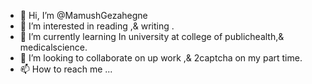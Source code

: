 - 👋 Hi, I’m @MamushGezahegne
- 👀 I’m interested in reading ,& writing .
- 🌱 I’m currently learning In university at college of publichealth,& medicalscience.
- 💞️ I’m looking to collaborate on up work ,& 2captcha on my part time. 
- 📫 How to reach me ...

<!---
MamushGezahegne/MamushGezahegne is a ✨ special ✨ repository because its `README.md` (this file) appears on your GitHub profile.
You can click the Preview link to take a look at your changes.
--->

